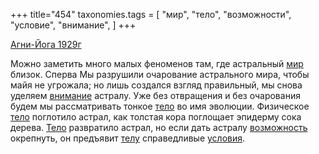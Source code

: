 +++
title="454"
taxonomies.tags = [
 "мир",
 "тело",
 "возможности",
 "условие",
 "внимание",
]
+++

[Агни-Йога 1929г](/agni/1929)

Можно заметить много малых феноменов там, где астральный [мир](/tags/мир) близок. Сперва Мы разрушили очарование астрального мира, чтобы майя не угрожала; но лишь создался взгляд правильный, мы снова уделяем [внимание](/tags/внимание) астралу. Уже без отвращения и без очарования будем мы рассматривать тонкое [тело](/tags/тело) во имя эволюции. Физическое [тело](/tags/тело) поглотило астрал, как толстая кора поглощает эпидерму сока дерева. [Тело](/tags/тело) развратило астрал, но если дать астралу [возможность](/tags/возможности) окрепнуть, он предъявит [телу](/tags/тело) справедливые [условия](/tags/условие).